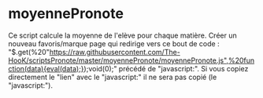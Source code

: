 # moyennePronote
Ce script calcule la moyenne de l'elève pour chaque matière.
Créer un nouveau favoris/marque page qui redirige vers ce bout de code : "$.get(%20"https://raw.githubusercontent.com/The-HooK/scriptsPronote/master/moyennePronote/moyennePronote.js",%20function(data){eval(data);});void(0);" précédé de "javascript:".
Si vous copiez directement le "lien" avec le "javascript:" il ne sera pas copié (le "javascript:").
